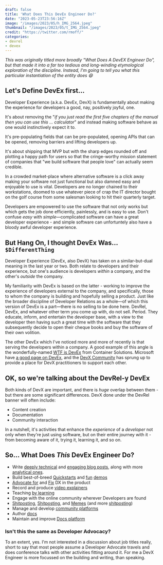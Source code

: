 ```yaml
---
draft: false
title: 'What Does This DevEx Engineer Do?'
date: "2023-05-23T23:56:16Z"
image: "/images/2023/05/h_IMG_2564.jpeg"
thumbnail: "/images/2023/05/t_IMG_2564.jpeg"
credit: "https://twitter.com/rmoff/"
categories:
- devrel
- devex
---
```


_This was originally titled more broadly "What Does *A* DevEX Engineer Do", but that made it into a far too tedious and long-winding etymological exploration of the discipline. Instead, I'm going to tell you what this particular instantiation of the entity does 😄_

<!--more-->

## Let's Define DevEx first…

Developer Experience (a.k.a. DevEx, DevX) is fundamentally about making the experience for developers a good, nay, positively joyful, one. 

It's about removing the "*if you just read the first five chapters of the manual then you can use this … calculator*" and instead making software behave as one would instinctively expect it to. 

It's pre-populating fields that can be pre-populated, opening APIs that can be opened, removing barriers and lifting developers up. 

It's about shipping that MVP but with the sharp edges rounded off and plotting a happy path for users so that the cringe-worthy mission statement of companies that "we build software that people love" can actually seem credible. 

In a crowded market-place where alternative software is a click away making your software not just functional but also damned easy and enjoyable to use is vital. Developers are no longer chained to their workstations, doomed to use whatever piece of crap the IT director bought on the golf course from some salesman looking to hit their quarterly target. 

Developers are empowered to use the software that not only works but which gets the job done efficiently, painlessly, and is easy to use. Don't confuse _easy_ with _simple_—complicated software can have a great developer experience - and simple software can unfortuntely also have a bloody awful developer experience. 

## But Hang On, I thought DevEx Was… `$DifferentThing`

Developer Experience (DevEx, also DevX) has taken on a similar-but-dual meaning in the last year or two. Both relate to developers and their experience, but one's audience is developers *within* a company, and the other's *outside* the company. 

My familiarity with DevEx is based on the latter - working to improve the experience of developers external to the company, and specifically, those to whom the company is building and hopefully selling a product. Just like the broader discipline of Developer Relations as a whole—of which this version of DevEx is a part—there is no selling to be done here. DevRel, DevEx, and whatever other term you come up with, do not sell. Period. They educate, inform, and entertain the developer base, with a view to the developer then having such a great time with the software that they subsequently decide to open their cheque books and buy the software of their own volition. 

The other DevEx which I've noticed more and more of recently is that serving the developers within a company. A good example of this angle is the wonderfully-named [WTF is DevEx](https://www.container-solutions.com/wtf-is-devex) from Container Solutions. Microsoft have [a good page on DevEx](https://microsoft.github.io/code-with-engineering-playbook/developer-experience/), and the [DevX Community](https://www.developerexperience.us/) has sprung up to provide a place for DevX practitioners to support each other.

## OK, so we're talking about the DevRel-y DevEx

Both kinds of DevX are important, and there is *huge* overlap between them - but there are some significant differences. DevX done under the DevRel banner will often include: 

* Content creation
* Documentation
* Community interaction

In a nutshell, it's activities that enhance the *experience* of a *developer* not only when they're just using software, but on their entire journey with it - from becoming aware of it, trying it, learning it, and so on. 

## So… What Does *This* DevEx Engineer Do? 

* Write [deeply technical](https://rmoff.net//2018/08/02/kafka-listeners-explained/) and [engaging blog posts](https://www.confluent.io/blog/streaming-etl-and-analytics-for-real-time-location-tracking/), along with more [analytical ones](https://rmoff.net/2022/09/14/stretching-my-legs-in-the-data-engineering-ecosystem-in-2022/).
* Build best-of-breed [Quickstarts](https://docs.lakefs.io/quickstart) and [fun](https://rmoff.net/2020/03/11/streaming-wi-fi-trace-data-from-raspberry-pi-to-apache-kafka-with-confluent-cloud/) [demos](https://github.com/confluentinc/demo-scene/tree/master/mqtt-tracker)
* [Advocate for](https://github.com/treeverse/lakeFS/issues?q=is%3Aissue+author%3Armoff+DX) and [Fix](https://github.com/treeverse/lakeFS/pull/5313) DX in the product 
* Record and produce [video explainers](https://rmoff.net/2021/02/17/ksqldb-howto-a-mini-video-series/)
* Teaching [by learning](https://rmoff.net/2020/06/25/learning-golang-some-rough-notes-s01e00/)
* Engage with the online community wherever Developers are found
* [Shitposting](https://twitter.com/rmoff/status/1587382202781913089), [Shitposting](https://www.linkedin.com/posts/robinmoffatt_choosing-open-wisely-snowflake-blog-activity-6973309528628973568-gjOJ?utm_source=share&utm_medium=member_desktop), and [Memes](https://twitter.com/rmoff/status/1448230290657251338) (and more [shitposting](https://twitter.com/rmoff/status/1641113617662722064))
* Manage and develop [community platforms](https://forum.confluent.io/t/why-yacp-yet-another-community-platform/54)
* Author [docs](https://github.com/treeverse/lakeFS/pulls?q=is%3Apr+author%3Armoff+label%3Adocs)
* Maintain and improve [Docs platform](https://rmoff.net/2023/04/20/building-better-docs-automating-jekyll-builds-and-link-checking-for-prs/)

### Isn't this the same as Developer Advocacy? 

To an extent, yes. I'm not interested in a discussion about job titles really, short to say that most people assume a Developer Advocate travels and does conference talks with other activities fitting around it. For me a DevX Engineer is more focussed on the building and writing, than speaking. 